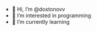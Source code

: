 - 👋 Hi, I’m @dostonovv
- 👀 I’m interested in programming 
- 🌱 I’m currently learning 

<!---
dostonovv/dostonovv is a ✨ special ✨ repository because its `README.md` (this file) appears on your GitHub profile.
You can click the Preview link to take a look at your changes.
--->
